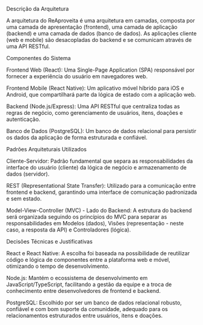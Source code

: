 Descrição da Arquitetura 

A arquitetura do ReAproveita é uma arquitetura em camadas, composta por uma camada de apresentação (frontend), uma camada de aplicação (backend) e uma camada de dados (banco de dados). As aplicações cliente (web e mobile) são desacopladas do backend e se comunicam através de uma API RESTful. 


Componentes do Sistema 


Frontend Web (React): Uma Single-Page Application (SPA) responsável por fornecer a experiência do usuário em navegadores web. 

Frontend Mobile (React Native): Um aplicativo móvel híbrido para iOS e Android, que compartilhará parte da lógica de estado com a aplicação web. 

Backend (Node.js/Express): Uma API RESTful que centraliza todas as regras de negócio, como gerenciamento de usuários, itens, doações e autenticação.

Banco de Dados (PostgreSQL): Um banco de dados relacional para persistir os dados da aplicação de forma estruturada e confiável. 



Padrões Arquiteturais Utilizados 


Cliente-Servidor: Padrão fundamental que separa as responsabilidades da interface do usuário (cliente) da lógica de negócio e armazenamento de dados (servidor).

REST (Representational State Transfer): Utilizado para a comunicação entre frontend e backend, garantindo uma interface de comunicação padronizada e sem estado.

Model-View-Controller (MVC) - Lado do Backend: A estrutura do backend será organizada seguindo os princípios do MVC para separar as responsabilidades em Modelos (dados), Visões (representação - neste caso, a resposta da API) e Controladores (lógica).


Decisões Técnicas e Justificativas 

React e React Native: A escolha foi baseada na possibilidade de reutilizar código e lógica de componentes entre a plataforma web e móvel, otimizando o tempo de desenvolvimento.

Node.js: Mantém o ecossistema de desenvolvimento em JavaScript/TypeScript, facilitando a gestão da equipe e a troca de conhecimento entre desenvolvedores de frontend e backend.

PostgreSQL: Escolhido por ser um banco de dados relacional robusto, confiável e com bom suporte da comunidade, adequado para os relacionamentos estruturados entre usuários, itens e doações.


